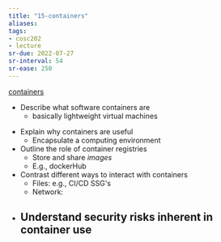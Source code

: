 ```yaml
---
title: "15-containers"
aliases: 
tags: 
- cosc202
- lecture
sr-due: 2022-07-27
sr-interval: 54
sr-ease: 250
---
```


[containers](notes/containers.md)

* Describe what software containers are 
	* basically lightweight virtual machines
- Explain why containers are useful 
	- Encapsulate a computing environment
- Outline the role of container registries 
	- Store and share *images*
	- E.g., dockerHub
- Contrast different ways to interact with containers 
	- Files: e.g., CI/CD SSG's
	- Network: 
- Understand security risks inherent in container use
	- 

